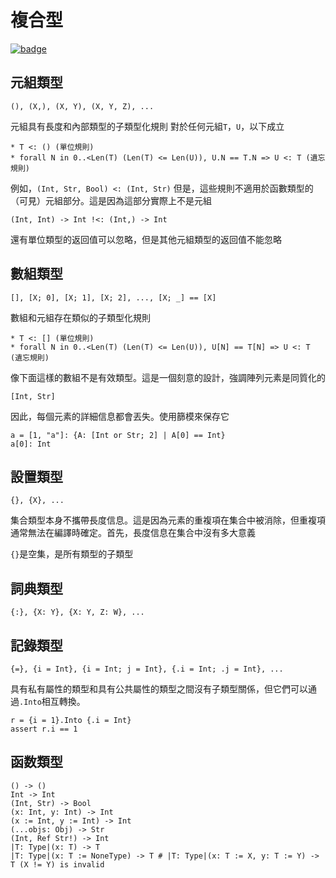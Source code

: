 # 複合型

[![badge](https://img.shields.io/endpoint.svg?url=https%3A%2F%2Fgezf7g7pd5.execute-api.ap-northeast-1.amazonaws.com%2Fdefault%2Fsource_up_to_date%3Fowner%3Derg-lang%26repos%3Derg%26ref%3Dmain%26path%3Ddoc/EN/syntax/type/compound.md%26commit_hash%3D96b113c47ec6ca7ad91a6b486d55758de00d557d)](https://gezf7g7pd5.execute-api.ap-northeast-1.amazonaws.com/default/source_up_to_date?owner=erg-lang&repos=erg&ref=main&path=doc/EN/syntax/type/advanced.md&commit_hash=96b113c47ec6ca7ad91a6b486d55758de00d557d)

## 元組類型

```erg
(), (X,), (X, Y), (X, Y, Z), ...
```

元組具有長度和內部類型的子類型化規則
對於任何元組`T`，`U`，以下成立

```erg
* T <: () (單位規則)
* forall N in 0..<Len(T) (Len(T) <= Len(U)), U.N == T.N => U <: T (遺忘規則)
```

例如，`(Int, Str, Bool) <: (Int, Str)`
但是，這些規則不適用於函數類型的（可見）元組部分。這是因為這部分實際上不是元組

```erg
(Int, Int) -> Int !<: (Int,) -> Int
```

還有單位類型的返回值可以忽略，但是其他元組類型的返回值不能忽略

## 數組類型

```erg
[], [X; 0], [X; 1], [X; 2], ..., [X; _] == [X]
```

數組和元組存在類似的子類型化規則

```erg
* T <: [] (單位規則)
* forall N in 0..<Len(T) (Len(T) <= Len(U)), U[N] == T[N] => U <: T (遺忘規則)
```

像下面這樣的數組不是有效類型。這是一個刻意的設計，強調陣列元素是同質化的

```erg
[Int, Str]
```

因此，每個元素的詳細信息都會丟失。使用篩模來保存它

```erg
a = [1, "a"]: {A: [Int or Str; 2] | A[0] == Int}
a[0]: Int
```

## 設置類型

```erg
{}, {X}, ...
```

集合類型本身不攜帶長度信息。這是因為元素的重複項在集合中被消除，但重複項通常無法在編譯時確定。首先，長度信息在集合中沒有多大意義

`{}`是空集，是所有類型的子類型

## 詞典類型

```erg
{:}, {X: Y}, {X: Y, Z: W}, ...
```

## 記錄類型

```erg
{=}, {i = Int}, {i = Int; j = Int}, {.i = Int; .j = Int}, ...
```

具有私有屬性的類型和具有公共屬性的類型之間沒有子類型關係，但它們可以通過`.Into`相互轉換。

```erg
r = {i = 1}.Into {.i = Int}
assert r.i == 1
```

## 函数類型

```erg
() -> ()
Int -> Int
(Int, Str) -> Bool
(x: Int, y: Int) -> Int
(x := Int, y := Int) -> Int
(...objs: Obj) -> Str
(Int, Ref Str!) -> Int
|T: Type|(x: T) -> T
|T: Type|(x: T := NoneType) -> T # |T: Type|(x: T := X, y: T := Y) -> T (X != Y) is invalid
```
